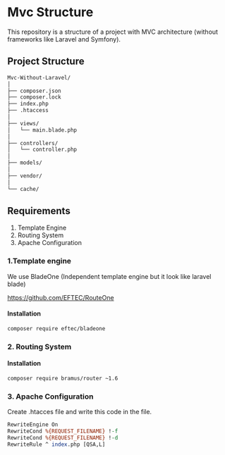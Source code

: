 # Mvc Structure
This repository is a structure of a project with MVC architecture (without frameworks like Laravel and Symfony).

## Project Structure
```txt
Mvc-Without-Laravel/
│
├── composer.json
├── composer.lock
├── index.php
├── .htaccess
│
├── views/
│   └── main.blade.php
│
├── controllers/
│   └── controller.php
│
├── models/
│
├── vendor/
│
└── cache/
```

## Requirements
1. Template Engine
2. Routing System
3. Apache Configuration

### 1.Template engine
We use BladeOne (Independent template engine but it look like laravel blade)

https://github.com/EFTEC/RouteOne
#### Installation
```bash
composer require eftec/bladeone
```

### 2. Routing System


#### Installation
```bash
composer require bramus/router ~1.6
```

### 3. Apache Configuration
Create .htacces file and write this code in the file.
```perl
RewriteEngine On
RewriteCond %{REQUEST_FILENAME} !-f
RewriteCond %{REQUEST_FILENAME} !-d
RewriteRule ^ index.php [QSA,L]
```
